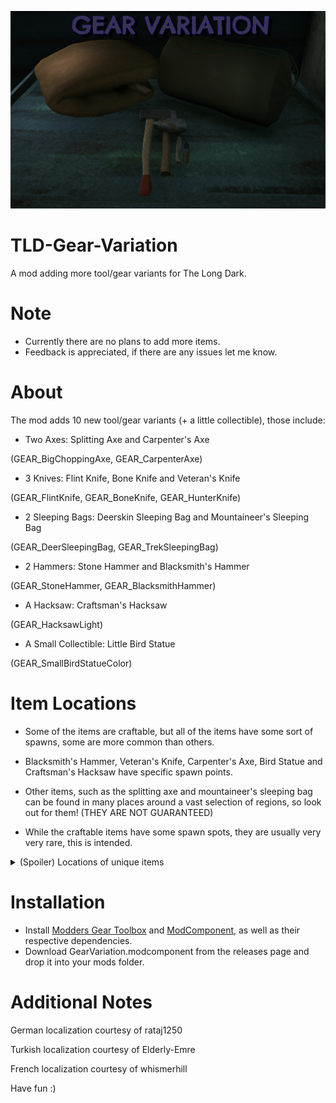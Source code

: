 
![Title Screenshot](https://github.com/DemonBunnyBon/TLD-Gear-Variation/blob/main/screenshots/scr01.png)
# TLD-Gear-Variation
A mod adding more tool/gear variants for The Long Dark.

# Note

- Currently there are no plans to add more items.
- Feedback is appreciated, if there are any issues let me know.

# About

The mod adds 10 new tool/gear variants (+ a little collectible), those include:

- Two Axes: Splitting Axe and Carpenter's Axe 

(GEAR_BigChoppingAxe, GEAR_CarpenterAxe)

- 3 Knives: Flint Knife, Bone Knife and Veteran's Knife

(GEAR_FlintKnife, GEAR_BoneKnife, GEAR_HunterKnife)

- 2 Sleeping Bags: Deerskin Sleeping Bag and Mountaineer's Sleeping Bag 

(GEAR_DeerSleepingBag, GEAR_TrekSleepingBag)

- 2 Hammers: Stone Hammer and Blacksmith's Hammer

(GEAR_StoneHammer, GEAR_BlacksmithHammer)

- A Hacksaw: Craftsman's Hacksaw

(GEAR_HacksawLight)

- A Small Collectible: Little Bird Statue

(GEAR_SmallBirdStatueColor)

# Item Locations

- Some of the items are craftable, but all of the items have some sort of spawns, some are more common than others.

- Blacksmith's Hammer, Veteran's Knife, Carpenter's Axe, Bird Statue and Craftsman's Hacksaw have specific spawn points.

- Other items, such as the splitting axe and mountaineer's sleeping bag can be found in many places around a vast selection of regions, so look out for them! (THEY ARE NOT GUARANTEED)

- While the craftable items have some spawn spots, they are usually very very rare, this is intended.

<details>

<Summary>(Spoiler) Locations of unique items </Summary>

- Carpenter's Axe and Bird Statue are both found in the cabin with rim grill in Bleak Inlet. - perfect condition initially


- Craftsman's Hacksaw is found at the workbench in Hibernia Processing. - random condition initally


- Blacksmith's Hammer can be found at the Cook's Farm in Blackrock, laying on a tool drawer. - medium condition initially


- Veteran's Knife can be found in Pleasant Valley, near Thomson's Crossing Church, on one of the graves. - medium condition initially 

</details>


# Installation

- Install [Modders Gear Toolbox](https://github.com/Jods-Its/Modders-Gear-Toolbox/releases/) and [ModComponent](https://github.com/dommrogers/ModComponent/releases/), as well as their respective dependencies.
- Download GearVariation.modcomponent from the releases page and drop it into your mods folder.

# Additional Notes

German localization courtesy of rataj1250

Turkish localization courtesy of Elderly-Emre

French localization courtesy of whismerhill

Have fun :)
